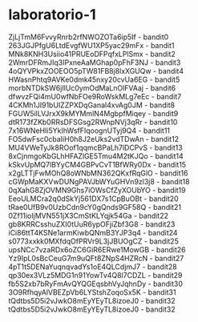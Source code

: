 # laboratorio-1
ZjLjTmM6FvvyRnrb2rfNWOZOTa6ip5If - bandit0  
263JGJPfgU6LtdEvgfWU1XP5yac29mFx - bandit1  
MNk8KNH3Usiio41PRUEoDFPqfxLPlSmx - bandit2  
2WmrDFRmJIq3IPxneAaMGhap0pFhF3NJ - bandit3  
4oQYVPkxZOOEOO5pTW81FB8j8lxXGUQw - bandit4  
HWasnPhtq9AVKe0dmk45nxy20cvUa6EG - bandit5  
morbNTDkSW6jIlUc0ymOdMaLnOlFVAaj - bandit6  
dfwvzFQi4mU0wfNbFOe9RoWskMLg7eEc - bandit7  
4CKMh1JI91bUIZZPXDqGanal4xvAg0JM - bandit8  
FGUW5ilLVJrxX9kMYMmlN4MgbpfMiqey - bandit9  
dtR173fZKb0RRsDFSGsg2RWnpNVj3qRr - bandit10  
7x16WNeHIi5YkIhWsfFIqoognUTyj9Q4 - bandit11  
FO5dwFsc0cbaIiH0h8J2eUks2vdTDwAn - bandit12  
MU4VWeTyJk8ROof1qqmcBPaLh7lDCPvS - bandit13  
8xCjnmgoKbGLhHFAZlGE5Tmu4M2tKJQo - bandit14  
kSkvUpMQ7lBYyCM4GBPvCvT1BfWRy0Dx - bandit15  
x2gLTTjFwMOhQ8oWNbMN362QKxfRqGlO - bandit16  
cGWpMaKXVwDUNgPAVJbWYuGHVn9zl3j8 - bandit18  
0qXahG8ZjOVMN9Ghs7iOWsCfZyXOUbYO - bandit19  
EeoULMCra2q0dSkYj561DX7s1CpBuOBt - bandit20  
tRae0UfB9v0UzbCdn9cY0gQnds9GF58Q - bandit21  
0Zf11ioIjMVN551jX3CmStKLYqjk54Ga - bandit22  
gb8KRRCsshuZXI0tUuR6ypOFjiZbf3G8 - bandit23  
iCi86ttT4KSNe1armKiwbQNmB3YJP3q4 - bandit24  
s0773xxkk0MXfdqOfPRVr9L3jJBUOgCZ - bandit25  
upsNCc7vzaRDx6oZC6GiR6ERwe1MowGB - bandit26  
Yz9IpL0sBcCeuG7m9uQFt8ZNpS4HZRcN - bandit27  
4pT1t5DENaYuqnqvadYs1oE4QLCdjmJ7 - bandit28  
qp30ex3VLz5MDG1n91YowTv4Q8l7CDZL - bandit29  
fb5S2xb7bRyFmAvQYQGEqsbhVyJqhnDy - bandit30  
3O9RfhqyAlVBEZpVb6LYStshZoqoSx5K - bandit31  
tQdtbs5D5i2vJwkO8mEyYEyTL8izoeJ0 - bandit32
tQdtbs5D5i2vJwkO8mEyYEyTL8izoeJ0 - bandit32 
